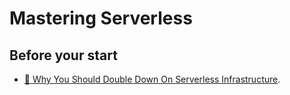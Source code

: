 # Mastering Serverless

## Before your start

- [📖 Why You Should Double Down On Serverless Infrastructure](https://blog.mobilads.co/why-serverless).
